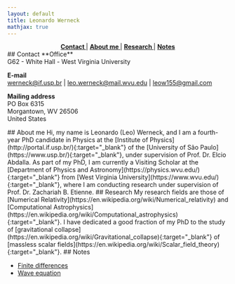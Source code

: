 ```yaml
---
layout: default
title: Leonardo Werneck
mathjax: true
---
```


<center>
<a href="#Contact" ><strong> Contact  </strong></a> |
<a href="#About"   ><strong> About me </strong></a> |
<a href="#Research"><strong> Research </strong></a> |
<a href="#Notes"   ><strong> Notes    </strong></a>
</center>

<a name='Contact'>
## Contact
**Office**<br>
G62 - White Hall - West Virginia University

**E-mail**<br>
[werneck@if.usp.br](mailto:werneck@if.usp.br) \| [leo.werneck@mail.wvu.edu](mailto:leo.werneck@mail.wvu.edu) \| [leow155@gmail.com](mailto:leow155@gmail.com)

**Mailing address**<br>
PO Box 6315<br>
Morgantown, WV 26506<br>
United States

<a name='About'>
## About me
Hi, my name is Leonardo (Leo) Werneck, and I am a fourth-year PhD candidate in Physics at the [Institute of Physics](http://portal.if.usp.br/){:target="_blank"} of the [University of São Paulo](https://www.usp.br/){:target="_blank"}, under supervision of Prof. Dr. Elcio Abdalla. As part of my PhD, I am currently a Visiting Scholar at the [Department of Physics and Astronomy](https://physics.wvu.edu/){:target="_blank"} from [West Virginia University](https://www.wvu.edu/){:target="_blank"}, where I am conducting research under supervision of Prof. Dr. Zachariah B. Etienne.

<a name='Research'>
## Research
My research fields are those of [Numerical Relativity](https://en.wikipedia.org/wiki/Numerical_relativity) and [Computational Astrophysics](https://en.wikipedia.org/wiki/Computational_astrophysics){:target="_blank"}. I have dedicated a good fraction of my PhD to the study of [gravitational collapse](https://en.wikipedia.org/wiki/Gravitational_collapse){:target="_blank"} of [massless scalar fields](https://en.wikipedia.org/wiki/Scalar_field_theory){:target="_blank"}.

<a name='Notes'>
## Notes

* [Finite differences](Finite_differences.md)
* [Wave equation](Wave_equation.md)
